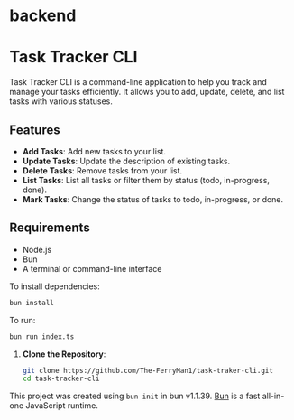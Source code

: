 # backend

# Task Tracker CLI

Task Tracker CLI is a command-line application to help you track and manage your tasks efficiently. It allows you to add, update, delete, and list tasks with various statuses.

## Features

- **Add Tasks**: Add new tasks to your list.
- **Update Tasks**: Update the description of existing tasks.
- **Delete Tasks**: Remove tasks from your list.
- **List Tasks**: List all tasks or filter them by status (todo, in-progress, done).
- **Mark Tasks**: Change the status of tasks to todo, in-progress, or done.

## Requirements

- Node.js
- Bun
- A terminal or command-line interface

To install dependencies:

```bash
bun install
```

To run:

```bash
bun run index.ts
```

1. **Clone the Repository**:
   ```bash
   git clone https://github.com/The-FerryMan1/task-traker-cli.git
   cd task-tracker-cli

This project was created using `bun init` in bun v1.1.39. [Bun](https://bun.sh) is a fast all-in-one JavaScript runtime.
